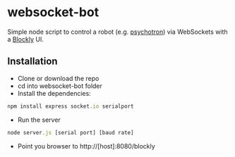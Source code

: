 # websocket-bot

Simple node script to control a robot (e.g. [psychotron](https://github.com/joegaffey/psychotron)) via WebSockets with a [Blockly](https://developers.google.com/blockly/) UI.

## Installation
* Clone or download the repo
* cd into websocket-bot folder
* Install the dependencies:
```javascript
npm install express socket.io serialport
```
* Run the server
```javascript
node server.js [serial port] [baud rate]
```
* Point you browser to http://[host]:8080/blockly
